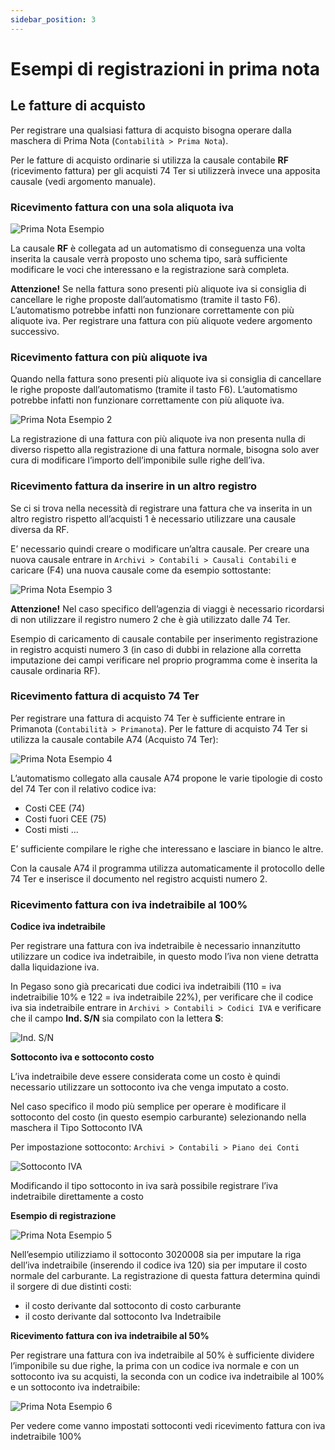 ```yaml
---
sidebar_position: 3
---
```


# Esempi di registrazioni in prima nota

## Le fatture di acquisto

Per registrare una qualsiasi fattura di acquisto bisogna operare dalla maschera di Prima Nota (`Contabilità > Prima Nota`).

Per le fatture di acquisto ordinarie si utilizza la causale contabile **RF** (ricevimento fattura) per gli acquisti 74 Ter si utilizzerà invece una apposita causale (vedi argomento manuale).

### Ricevimento fattura con una sola aliquota iva

<div class="text--center">
  <img src="/img/120-primanota-esempio.png" alt="Prima Nota Esempio"/>
</div>

La causale **RF** è collegata ad un automatismo di conseguenza una volta inserita la causale verrà proposto uno schema tipo, sarà sufficiente modificare le voci che interessano e la registrazione sarà completa.

**Attenzione!**
Se nella fattura sono presenti più aliquote iva si consiglia di cancellare le righe proposte dall’automatismo (tramite il tasto F6). L’automatismo potrebbe infatti non funzionare correttamente con più aliquote iva. Per registrare una fattura con più aliquote vedere argomento successivo.

### Ricevimento fattura con più aliquote iva

Quando nella fattura sono presenti più aliquote iva si consiglia di cancellare le righe proposte dall’automatismo (tramite il tasto F6). L’automatismo potrebbe infatti non funzionare correttamente con più aliquote iva.

<div class="text--center">
  <img src="/img/121-primanota-esempio2.png" alt="Prima Nota Esempio 2"/>
</div>

La registrazione di una fattura con più aliquote iva non presenta nulla di diverso rispetto alla registrazione di una fattura normale, bisogna solo aver cura di modificare l’importo dell’imponibile sulle righe dell’iva.

### Ricevimento fattura da inserire in un altro registro

Se ci si trova nella necessità di registrare una fattura che va inserita in un altro registro rispetto all’acquisti 1 è necessario utilizzare una causale diversa da RF.

E’ necessario quindi creare o modificare un’altra causale. Per creare una nuova causale entrare in `Archivi > Contabili > Causali Contabili` e caricare (F4) una nuova causale come da esempio sottostante:

<div class="text--center">
  <img src="/img/122-primanota-esempio3.png" alt="Prima Nota Esempio 3"/>
</div>

**Attenzione!**
Nel caso specifico dell’agenzia di viaggi è necessario ricordarsi di non utilizzare il registro numero 2 che è già utilizzato dalle 74 Ter.

Esempio di caricamento di causale contabile per inserimento registrazione in registro acquisti numero 3 (in caso di dubbi in relazione alla corretta imputazione dei campi verificare nel proprio programma come è inserita la causale ordinaria RF).

### Ricevimento fattura di acquisto 74 Ter

Per registrare una fattura di acquisto 74 Ter è sufficiente entrare in Primanota (`Contabilità > Primanota`).
Per le fatture di acquisto 74 Ter si utilizza la causale contabile A74 (Acquisto 74 Ter):

<div class="text--center">
  <img src="/img/123-primanota-esempio4.png" alt="Prima Nota Esempio 4"/>
</div>

L’automatismo collegato alla causale A74 propone le varie tipologie di costo del 74 Ter con il relativo codice iva:

- Costi CEE (74)
- Costi fuori CEE (75)
- Costi misti ...

E’ sufficiente compilare le righe che interessano e lasciare in bianco le altre.

Con la causale A74 il programma utilizza automaticamente il protocollo delle 74 Ter e inserisce il documento nel registro acquisti numero 2.

### Ricevimento fattura con iva indetraibile al 100%

**Codice iva indetraibile**

Per registrare una fattura con iva indetraibile è necessario innanzitutto utilizzare un codice iva indetraibile, in questo modo l’iva non viene detratta dalla liquidazione iva.

In Pegaso sono già precaricati due codici iva indetraibili (110 = iva indetraibilie 10% e 122 = iva indetraibile 22%), per verificare che il codice iva sia indetraibile entrare in `Archivi > Contabili > Codici IVA` e verificare che il campo **Ind. S/N** sia compilato con la lettera **S**:

<div class="text--center">
  <img src="/img/124-codici-iva-indetraibile.png" alt="Ind. S/N"/>
</div>

**Sottoconto iva e sottoconto costo**

L’iva indetraibile deve essere considerata come un costo è quindi necessario utilizzare un sottoconto iva che venga imputato a costo.

Nel caso specifico il modo più semplice per operare è modificare il sottoconto del costo (in questo esempio carburante) selezionando nella maschera il Tipo Sottoconto IVA

Per impostazione sottoconto: `Archivi > Contabili > Piano dei Conti`

<div class="text--center">
  <img src="/img/125-sottoconto-iva.png" alt="Sottoconto IVA"/>
</div>

Modificando il tipo sottoconto in iva
sarà possibile registrare l’iva
indetraibile direttamente a costo

**Esempio di registrazione**

<div class="text--center">
  <img src="/img/126-primanota-esempio5.png" alt="Prima Nota Esempio 5"/>
</div>

Nell’esempio utilizziamo il sottoconto 3020008 sia per imputare la riga dell’iva indetraibile (inserendo il codice iva 120) sia per imputare il costo normale del carburante.
La registrazione di questa fattura determina quindi il sorgere di due distinti costi:

- il costo derivante dal sottoconto di costo carburante
- il costo derivante dal sottoconto Iva Indetraibile

**Ricevimento fattura con iva indetraibile al 50%**

Per registrare una fattura con iva indetraibile al 50% è sufficiente dividere l’imponibile su due righe, la prima con un codice iva normale e con un sottoconto iva su acquisti, la seconda con un codice iva indetraibile al 100% e un sottoconto iva indetraibile:

<div class="text--center">
  <img src="/img/127-primanota-esempio6.png" alt="Prima Nota Esempio 6"/>
</div>

Per vedere come vanno impostati sottoconti vedi ricevimento fattura con iva indetraibile 100%


